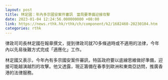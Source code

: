 ```yaml
---
layout: post
title: 林定國：年內多宗國安案件審訊　當局要準備迎接攻擊
date: 2023-01-04 12:24:56.000000000 +08:00
link: https://news.rthk.hk/rthk/ch/component/k2/1682460-20230104.htm
categories: rthk
---
```


律政司司長林定國在報章撰文，提到律政司就70多條過時或不適用的法律，今年內以先易後難方式完成「適應化」工作。

林定國又表示，今年內有多宗國安案件審訊，特區政府要以底線思維做好準備，迎接可能越演越烈的攻擊。他又透露，現正籌備在春季到歐洲和東南亞訪問，推廣香港的法律服務。
